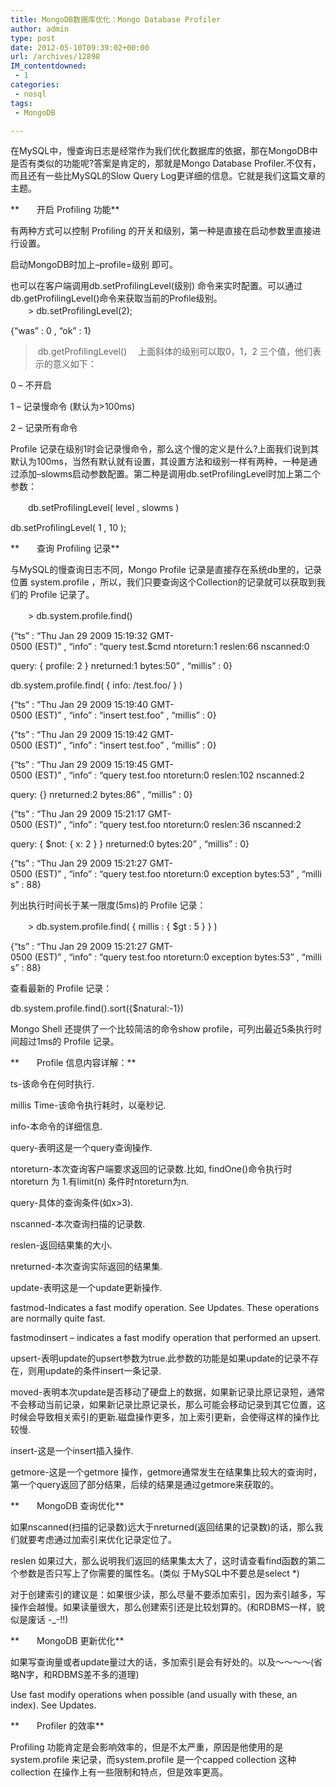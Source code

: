 ```yaml
---
title: MongoDB数据库优化：Mongo Database Profiler
author: admin
type: post
date: 2012-05-10T09:39:02+00:00
url: /archives/12898
IM_contentdowned:
 - 1
categories:
 - nosql
tags:
 - MongoDB

---
```

在MySQL中，慢查询日志是经常作为我们优化数据库的依据，那在MongoDB中是否有类似的功能呢?答案是肯定的，那就是Mongo Database Profiler.不仅有，而且还有一些比MySQL的Slow Query Log更详细的信息。它就是我们这篇文章的主题。

**　　开启 Profiling 功能**

有两种方式可以控制 Profiling 的开关和级别，第一种是直接在启动参数里直接进行设置。

启动MongoDB时加上–profile=级别 即可。

也可以在客户端调用db.setProfilingLevel(级别) 命令来实时配置。可以通过db.getProfilingLevel()命令来获取当前的Profile级别。
 　　> db.setProfilingLevel(2);

 {“was” : 0 , “ok” : 1}

 > db.getProfilingLevel()
 　上面斜体的级别可以取0，1，2 三个值，他们表示的意义如下：

0 – 不开启

1 – 记录慢命令 (默认为>100ms)

2 – 记录所有命令

Profile 记录在级别1时会记录慢命令，那么这个慢的定义是什么?上面我们说到其默认为100ms，当然有默认就有设置，其设置方法和级别一样有两种，一种是通过添加–slowms启动参数配置。第二种是调用db.setProfilingLevel时加上第二个参数：



 　　db.setProfilingLevel( level , slowms )

 db.setProfilingLevel( 1 , 10 );




**　　查询 Profiling 记录**

与MySQL的慢查询日志不同，Mongo Profile 记录是直接存在系统db里的，记录位置 system.profile ，所以，我们只要查询这个Collection的记录就可以获取到我们的 Profile 记录了。



 　　> db.system.profile.find()

 {“ts” : “Thu Jan 29 2009 15:19:32 GMT-0500 (EST)” , “info” : “query test.$cmd ntoreturn:1 reslen:66 nscanned:0

 query: { profile: 2 } nreturned:1 bytes:50” , “millis” : 0}

 db.system.profile.find( { info: /test.foo/ } )

 {“ts” : “Thu Jan 29 2009 15:19:40 GMT-0500 (EST)” , “info” : “insert test.foo” , “millis” : 0}

 {“ts” : “Thu Jan 29 2009 15:19:42 GMT-0500 (EST)” , “info” : “insert test.foo” , “millis” : 0}

 {“ts” : “Thu Jan 29 2009 15:19:45 GMT-0500 (EST)” , “info” : “query test.foo ntoreturn:0 reslen:102 nscanned:2

 query: {} nreturned:2 bytes:86” , “millis” : 0}

 {“ts” : “Thu Jan 29 2009 15:21:17 GMT-0500 (EST)” , “info” : “query test.foo ntoreturn:0 reslen:36 nscanned:2

 query: { $not: { x: 2 } } nreturned:0 bytes:20” , “millis” : 0}

 {“ts” : “Thu Jan 29 2009 15:21:27 GMT-0500 (EST)” , “info” : “query test.foo ntoreturn:0 exception bytes:53” , “millis” : 88}




列出执行时间长于某一限度(5ms)的 Profile 记录：



 　　> db.system.profile.find( { millis : { $gt : 5 } } )

 {“ts” : “Thu Jan 29 2009 15:21:27 GMT-0500 (EST)” , “info” : “query test.foo ntoreturn:0 exception bytes:53” , “millis” : 88}




查看最新的 Profile 记录：

db.system.profile.find().sort({$natural:-1})

Mongo Shell 还提供了一个比较简洁的命令show profile，可列出最近5条执行时间超过1ms的 Profile 记录。

**　　Profile 信息内容详解：**

ts-该命令在何时执行.

millis Time-该命令执行耗时，以毫秒记.

info-本命令的详细信息.

query-表明这是一个query查询操作.

ntoreturn-本次查询客户端要求返回的记录数.比如, findOne()命令执行时 ntoreturn 为 1.有limit(n) 条件时ntoreturn为n.

query-具体的查询条件(如x>3).

nscanned-本次查询扫描的记录数.

reslen-返回结果集的大小.

nreturned-本次查询实际返回的结果集.

update-表明这是一个update更新操作.

fastmod-Indicates a fast modify operation. See Updates. These operations are normally quite fast.

fastmodinsert – indicates a fast modify operation that performed an upsert.

upsert-表明update的upsert参数为true.此参数的功能是如果update的记录不存在，则用update的条件insert一条记录.

moved-表明本次update是否移动了硬盘上的数据，如果新记录比原记录短，通常不会移动当前记录，如果新记录比原记录长，那么可能会移动记录到其它位置，这时候会导致相关索引的更新.磁盘操作更多，加上索引更新，会使得这样的操作比较慢.

insert-这是一个insert插入操作.

getmore-这是一个getmore 操作，getmore通常发生在结果集比较大的查询时，第一个query返回了部分结果，后续的结果是通过getmore来获取的。

**　　MongoDB 查询优化**

如果nscanned(扫描的记录数)远大于nreturned(返回结果的记录数)的话，那么我们就要考虑通过加索引来优化记录定位了。

reslen 如果过大，那么说明我们返回的结果集太大了，这时请查看find函数的第二个参数是否只写上了你需要的属性名。(类似 于MySQL中不要总是select *)

对于创建索引的建议是：如果很少读，那么尽量不要添加索引，因为索引越多，写操作会越慢。如果读量很大，那么创建索引还是比较划算的。(和RDBMS一样，貌似是废话 -_-!!)

**　　MongoDB 更新优化**

如果写查询量或者update量过大的话，多加索引是会有好处的。以及～～～～(省略N字，和RDBMS差不多的道理)

Use fast modify operations when possible (and usually with these, an index). See Updates.

**　　Profiler 的效率**

Profiling 功能肯定是会影响效率的，但是不太严重，原因是他使用的是system.profile 来记录，而system.profile 是一个capped collection 这种collection 在操作上有一些限制和特点，但是效率更高。